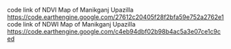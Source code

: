 code link of NDVI Map of Manikganj Upazilla https://code.earthengine.google.com/27612c20405f28f2bfa59e752a2762e1
code link of NDWI Map of Manikganj Upazilla https://code.earthengine.google.com/c4eb94dbf02b98b4ac5a3e07ce1c9ced
